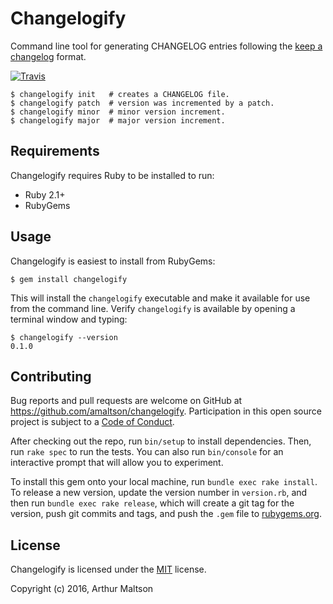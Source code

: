 # Changelogify

Command line tool for generating CHANGELOG entries following the [keep a
changelog](http://keepachangelog.com) format.

[![Travis](https://img.shields.io/travis/amaltson/changelogify.svg)](TravisCI)

```
$ changelogify init   # creates a CHANGELOG file.
$ changelogify patch  # version was incremented by a patch.
$ changelogify minor  # minor version increment.
$ changelogify major  # major version increment.
```

## Requirements

Changelogify requires Ruby to be installed to run:

- Ruby 2.1+
- RubyGems

## Usage

Changelogify is easiest to install from RubyGems:

```
$ gem install changelogify
```

This will install the `changelogify` executable and make it available for use
from the command line. Verify `changelogify` is available by opening a terminal
window and typing:

```
$ changelogify --version
0.1.0
```

## Contributing

Bug reports and pull requests are welcome on GitHub at
https://github.com/amaltson/changelogify. Participation in this open source
project is subject to a [Code of Conduct](code_of_conduct.md).

After checking out the repo, run `bin/setup` to install dependencies. Then, run
`rake spec` to run the tests. You can also run `bin/console` for an interactive
prompt that will allow you to experiment.

To install this gem onto your local machine, run `bundle exec rake install`. To
release a new version, update the version number in `version.rb`, and then run
`bundle exec rake release`, which will create a git tag for the version, push
git commits and tags, and push the `.gem` file to
[rubygems.org](https://rubygems.org).

## License

Changelogify is licensed under the [MIT](https://opensource.org/licenses/MIT)
license.

Copyright (c) 2016, Arthur Maltson
